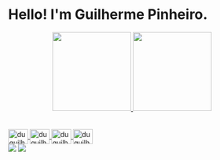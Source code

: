# Hello! I'm Guilherme Pinheiro.


<div align="center">	<div align="center">
  <a href="https://github.com/duguilherme22">	  <a href="https://github.com/duguilherme22">
  <img height="160em" src="https://github-readme-stats.vercel.app/api?username=Guilherme-Pinheiro&show_icons=true&theme=dark&include_all_commits=true&count_private=true"/>	  
  <img height="160em" src="https://github-readme-stats.vercel.app/api/top-langs/?username=Guilherme-Pinheiro&layout=compact&langs_count=7&theme=dark"/>	  

</div>	</div>


<div style="display: inline_block"><br>	<div style="display: inline_block"><br>
  <img align="center" alt="duguilherme-Py" height="30" width="40" src="https://cdn.jsdelivr.net/gh/devicons/devicon/icons/python/python-original.svg" />	  <img align="center" alt="duguilherme-Jv" height="30" width="40" src="https://cdn.jsdelivr.net/gh/devicons/devicon/icons/java/java-original.svg" />	  
 <img align="center" alt="duguilherme-html5" height="30" width="40" src="https://cdn.jsdelivr.net/gh/devicons/devicon/icons/html5/html5-original-wordmark.svg" />
 <img align="center" alt="duguilherme-html5" height="30" width="40" src="https://cdn.jsdelivr.net/gh/devicons/devicon/icons/css3/css3-original-wordmark.svg" />

 
</div>	</div>
<div> 	<div> 
<a href = "mailto:eduardoguilherme41@gmail.com"><img src="https://img.shields.io/badge/-Gmail-%23333?style=for-the-badge&logo=gmail&logoColor=white" target="_blank"></a>
  <a href="https://www.linkedin.com/in/eduardo-guilherme-pinheiro-azevedo-108155227/" target="_blank"><img src="https://img.shields.io/badge/-LinkedIn-%230077B5?style=for-the-badge&logo=linkedin&logoColor=white" target="_blank"></a> 	  
 	 
  	 
</div>	</div>
